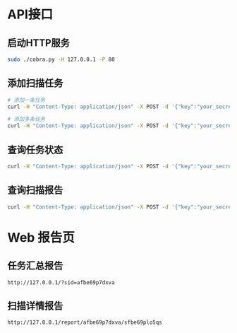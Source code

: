 # API接口

## 启动HTTP服务
```bash
sudo ./cobra.py -H 127.0.0.1 -P 80
```

## 添加扫描任务
```bash
# 添加一条任务
curl -H "Content-Type: application/json" -X POST -d '{"key":"your_secret_key", "target":"https://github.com/wufeifei/grw.git:master"}' http://127.0.0.1/api/add

# 添加多条任务
curl -H "Content-Type: application/json" -X POST -d '{"key":"your_secret_key", "target":["https://github.com/wufeifei/cobra.git:master", "https://github.com/wufeifei/grw.git:master"]}' http://127.0.0.1/api/add
```

## 查询任务状态
```bash
curl -H "Content-Type: application/json" -X POST -d '{"key":"your_secret_key","sid": "e3ea91nd1f4"}' http://127.0.0.1/api/status
```

## 查询扫描报告
```bash
curl -H "Content-Type: application/json" -X POST -d '{"key":"your_secret_key","task_id": "your_task_id"}' http://127.0.0.1/api/report
```

# Web 报告页

## 任务汇总报告
```
http://127.0.0.1/?sid=afbe69p7dxva
```

## 扫描详情报告
```
http://127.0.0.1/report/afbe69p7dxva/sfbe69plo5qs
```